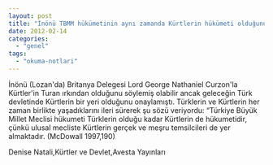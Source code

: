 ```yaml
---
layout: post
title: "İnönü TBMM hükümetinin aynı zamanda Kürtlerin hükümeti olduğunu söyledi mi?"
date: 2012-02-14
categories: 
  - "genel"
tags: 
  - "okuma-notlari"
---
```


İnönü (Lozan'da) Britanya Delegesi Lord George Nathaniel Curzon'la Kürtler'in Turan ırkından olduğunu söylemiş olabilir ancak geleceğin Türk devletinde Kürtlerin bir yeri olduğunu onaylamıştı. Türklerin ve Kürtlerin her zaman birlikte yaşadıklarını ileri sürerek şu sözü veriyordu: “Türkiye Büyük Millet Meclisi hükumeti Türklerin olduğu kadar Kürtlerin de hükumetidir, çünkü ulusal mecliste Kürtlerin gerçek ve meşru temsilcileri de yer almaktadır. (McDowall 1997,190)

Denise Natali,Kürtler ve Devlet,Avesta Yayınları

